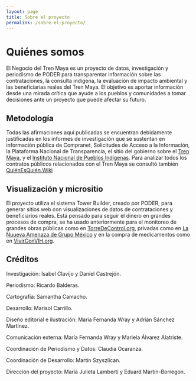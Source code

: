 ```yaml
---
layout: page
title: Sobre el proyecto
permalink: /sobre-el-proyecto/
---
```


# Quiénes somos

El Negocio del Tren Maya es un proyecto de datos, investigación y periodismo de PODER para transparentar información sobre las contrataciones, la consulta indígena, la evaluación de impacto ambiental y las beneficiarias reales del Tren Maya.
El objetivo es aportar información desde una mirada crítica que ayude a los pueblos y comunidades a tomar decisiones ante un proyecto que puede afectar su futuro.


## Metodología

Todas las afirmaciones aquí publicadas se encuentran debidamente justificadas en los informes de investigación que se sustentan en información pública de Compranet, Solicitudes de Acceso a la Información, la Plataforma Nacional de Transparencia, el sitio del  gobierno sobre el [Tren Maya](trenmaya.gob.mx), y el [Instituto Nacional de Pueblos Indígenas](inpi.gob.mx). Para analizar todos los contratos públicos relacionados con el Tren Maya se consultó también [QuiénEsQuién.Wiki](https://www.quienesquien.wiki/)


## Visualización y micrositio

El proyecto utiliza el sistema Tower Builder, creado por PODER, para generar sitios web con visualizaciones de datos de contrataciones y beneficiarios reales. Está pensado para seguir el dinero en grandes procesos de compra, se ha usado anteriormente para el monitoreo de grandes obras públicas como en [TorreDeControl.org](https://torredecontrol.projectpoder.org/), privadas como en [La Nuueva Amenaza de Grupo México](https://lanuevaamenazadegrupomexico.poderlatam.org/) y en la compra de medicamentos como en [VivirConVIH.org](http://livingwithhiv.org/).


## Créditos

Investigación: Isabel Clavijo y Daniel Castrejón.

Periodismo: Ricardo Balderas.

Cartografía: Samantha Camacho.

Desarrollo: Marisol Carrillo.

Diseño editorial e ilustración: Maria Fernanda Wray y Adrián Sánchez Martínez.

Comunicación externa: María Fernanda Wray y Mariela Álvarez Alatriste.

Coordinación de Periodismo y Datos: Claudia Ocaranza.

Coordinación de Desarrollo: Martin Szyszlican.

Dirección del proyecto: María Julieta Lamberti y Eduard Martín-Borregon.
